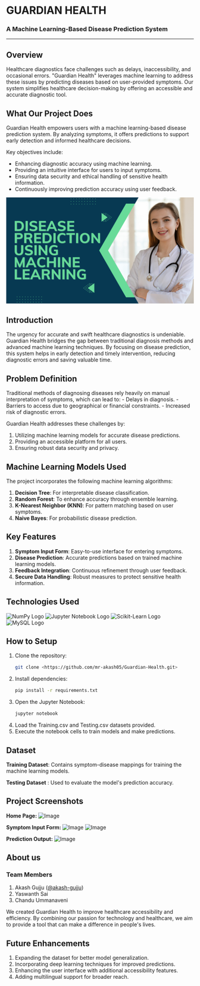 <!-- PROJECT TITLE -->
<div>
  <h1 style="bold">
    GUARDIAN HEALTH
  </h1>
  
  <h3>
    A Machine Learning-Based Disease Prediction System
  </h3>
  <hr>
</div>

<h2>Overview</h2>
Healthcare diagnostics face challenges such as delays, inaccessibility, and occasional errors. "Guardian Health" leverages machine learning to address these issues by predicting diseases based on user-provided symptoms. Our system simplifies healthcare decision-making by offering an accessible and accurate diagnostic tool.

<h2>What Our Project Does</h2>

Guardian Health empowers users with a machine learning-based disease prediction system. By analyzing symptoms, it offers predictions to support early detection and informed healthcare decisions. 

Key objectives include:
- Enhancing diagnostic accuracy using machine learning.
- Providing an intuitive interface for users to input symptoms.
- Ensuring data security and ethical handling of sensitive health information.
- Continuously improving prediction accuracy using user feedback.

![Image](Images/guardian_health.png)

<h2>Introduction</h2>
The urgency for accurate and swift healthcare diagnostics is undeniable. Guardian Health bridges the gap between traditional diagnosis methods and advanced machine learning techniques. By focusing on disease prediction, this system helps in early detection and timely intervention, reducing diagnostic errors and saving valuable time.

<h2>Problem Definition</h2>
Traditional methods of diagnosing diseases rely heavily on manual interpretation of symptoms, which can lead to:
- Delays in diagnosis.
- Barriers to access due to geographical or financial constraints.
- Increased risk of diagnostic errors.

Guardian Health addresses these challenges by:
1. Utilizing machine learning models for accurate disease predictions.
2. Providing an accessible platform for all users.
3. Ensuring robust data security and privacy.

<h2>Machine Learning Models Used</h2>

The project incorporates the following machine learning algorithms:
1. **Decision Tree**: For interpretable disease classification.
2. **Random Forest**: To enhance accuracy through ensemble learning.
3. **K-Nearest Neighbor (KNN)**: For pattern matching based on user symptoms.
4. **Naive Bayes**: For probabilistic disease prediction.

<h2>Key Features</h2>

1. **Symptom Input Form**: Easy-to-use interface for entering symptoms.
2. **Disease Prediction**: Accurate predictions based on trained machine learning models.
3. **Feedback Integration**: Continuous refinement through user feedback.
4. **Secure Data Handling**: Robust measures to protect sensitive health information.

<h2>Technologies Used</h2>

<div class="flex">
  <img src="https://upload.wikimedia.org/wikipedia/commons/3/31/NumPy_logo_2020.svg" alt="NumPy Logo" width="180">
  <img src="https://jupyter.org/assets/homepage/main-logo.svg" alt="Jupyter Notebook Logo" width="100">
  <img src="https://upload.wikimedia.org/wikipedia/commons/0/05/Scikit_learn_logo_small.svg" alt="Scikit-Learn Logo" width="180">
  <img src="https://www.mysql.com/common/logos/logo-mysql-170x115.png" alt="MySQL Logo" width="180">
</div>

<h2>How to Setup</h2>

1. Clone the repository:
   ```bash
   git clone <https://github.com/mr-akash05/Guardian-Health.git>
2. Install dependencies:
   ```bash
   pip install -r requirements.txt
3. Open the Jupyter Notebook:
   ```bash
   jupyter notebook
4. Load the Training.csv and Testing.csv datasets provided.
5. Execute the notebook cells to train models and make predictions.
   
<h2>Dataset</h2>

**Training Dataset**: Contains symptom-disease mappings for training the machine learning models.

**Testing Dataset** : Used to evaluate the model's prediction accuracy. 

<h2>Project Screenshots</h2>

**Home Page:**
![Image](https://github.com/mr-akash05/Guardian-Health/blob/8425de319f7261b508102ebfcdbd6c03f40a1fd5/Images/Home%20Page.png)



**Symptom Input Form:**
![Image](https://github.com/mr-akash05/Guardian-Health/blob/8425de319f7261b508102ebfcdbd6c03f40a1fd5/Images/Symptom%20Input%20Form.png)
![Image](https://github.com/mr-akash05/Guardian-Health/blob/8425de319f7261b508102ebfcdbd6c03f40a1fd5/Images/Symptom%20Input%20Form%20(2).png)



**Prediction Output:**
![Image](https://github.com/mr-akash05/Guardian-Health/blob/8425de319f7261b508102ebfcdbd6c03f40a1fd5/Images/Prediction%20Output.png)


<h2>About us</h2>

### Team Members 

1. Akash Gujju ([@akash-gujju](https://www.linkedin.com/in/akash-gujju-1aa7a3264/))
2. Yaswanth Sai
3. Chandu Ummanaveni

We created Guardian Health to improve healthcare accessibility and efficiency. By combining our passion for technology and healthcare, we aim to provide a tool that can make a difference in people's lives.

<h2>Future Enhancements</h2>

1. Expanding the dataset for better model generalization.
2. Incorporating deep learning techniques for improved predictions.
3. Enhancing the user interface with additional accessibility features.
4. Adding multilingual support for broader reach.
